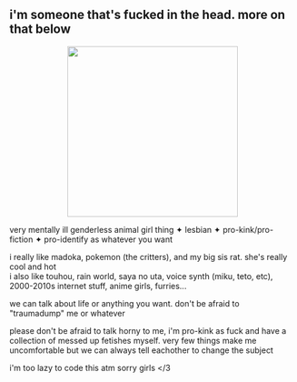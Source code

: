 ## i'm someone that's fucked in the head. more on that below
<p align="center">
  <a href="https://danbooru.donmai.us/posts/2246731?">
  <img height="300" src="https://cdn.donmai.us/original/da/f1/__akemi_homura_and_kaname_madoka_mahou_shoujo_madoka_magica_and_2_more__daf18ebe976b869d62e4700a8f273373.gif"/>
</a>

very mentally ill genderless animal girl thing ✦ lesbian ✦ pro-kink/pro-fiction ✦ pro-identify as whatever you want

i really like madoka, pokemon (the critters), and my big sis rat. she's really cool and hot
<br> i also like touhou, rain world, saya no uta, voice synth (miku, teto, etc), 2000-2010s internet stuff, anime girls, furries...</br>

we can talk about life or anything you want. don't be afraid to "traumadump" me or whatever

please don't be afraid to talk horny to me, i'm pro-kink as fuck and have a collection of messed up fetishes myself. very few things make me uncomfortable but we can always tell eachother to change the subject

i'm too lazy to code this atm sorry girls </3

